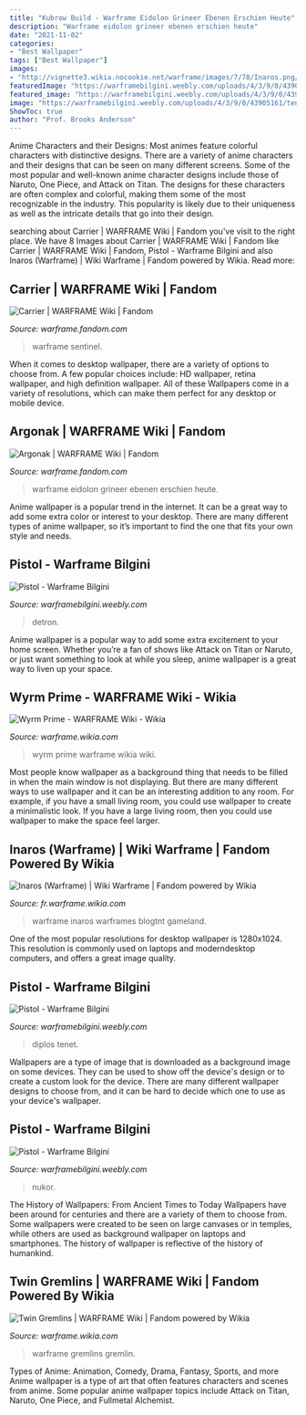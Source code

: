 ```yaml
---
title: "Kubrow Build - Warframe Eidolon Grineer Ebenen Erschien Heute"
description: "Warframe eidolon grineer ebenen erschien heute"
date: "2021-11-02"
categories:
- "Best Wallpaper"
tags: ["Best Wallpaper"]
images:
- "http://vignette3.wikia.nocookie.net/warframe/images/7/78/Inaros.png/revision/latest?cb=20160304220812&amp;path-prefix=fr"
featuredImage: "https://warframebilgini.weebly.com/uploads/4/3/9/0/43905161/mara-detron_orig.jpg"
featured_image: "https://warframebilgini.weebly.com/uploads/4/3/9/0/43905161/nukor_orig.jpg"
image: "https://warframebilgini.weebly.com/uploads/4/3/9/0/43905161/tenet-diplos_orig.jpg"
ShowToc: true
author: "Prof. Brooks Anderson"
---
```



Anime Characters and their Designs: Most animes feature colorful characters with distinctive designs.
There are a variety of anime characters and their designs that can be seen on many different screens. Some of the most popular and well-known anime character designs include those of Naruto, One Piece, and Attack on Titan. The designs for these characters are often complex and colorful, making them some of the most recognizable in the industry. This popularity is likely due to their uniqueness as well as the intricate details that go into their design.

	

		
searching about Carrier | WARFRAME Wiki | Fandom you've visit to the right place. We have 8 Images about Carrier | WARFRAME Wiki | Fandom like Carrier | WARFRAME Wiki | Fandom, Pistol - Warframe Bilgini and also Inaros (Warframe) | Wiki Warframe | Fandom powered by Wikia. Read more:
		
    
## Carrier | WARFRAME Wiki | Fandom

<img loading=lazy src="https://vignette.wikia.nocookie.net/warframe/images/a/a9/Carrier_Prime.jpg/revision/latest/scale-to-width-down/224?cb=20191011013126" onerror="this.onerror=null;this.src='https://tse1.mm.bing.net/th?id=OIP.mORY_6sUHaYDii_yt6_dcwAAAA&amp;pid=15.1';" alt="Carrier | WARFRAME Wiki | Fandom">

_Source: warframe.fandom.com_

>warframe sentinel. 

	

When it comes to desktop wallpaper, there are a variety of options to choose from. A few popular choices include: HD wallpaper, retina wallpaper, and high definition wallpaper. All of these Wallpapers come in a variety of resolutions, which can make them perfect for any desktop or mobile device. 

    
## Argonak | WARFRAME Wiki | Fandom

<img loading=lazy src="https://static.wikia.nocookie.net/warframe/images/7/70/Weapon_GrineerDMR.jpg/revision/latest?cb=20171005174905" onerror="this.onerror=null;this.src='https://tse1.mm.bing.net/th?id=OIP.0g6IK9uxqxaOFCTNyicP2wHaET&amp;pid=15.1';" alt="Argonak | WARFRAME Wiki | Fandom">

_Source: warframe.fandom.com_

>warframe eidolon grineer ebenen erschien heute. 

	

Anime wallpaper is a popular trend in the internet. It can be a great way to add some extra color or interest to your desktop. There are many different types of anime wallpaper, so it’s important to find the one that fits your own style and needs.

    
## Pistol - Warframe Bilgini

<img loading=lazy src="https://warframebilgini.weebly.com/uploads/4/3/9/0/43905161/mara-detron_orig.jpg" onerror="this.onerror=null;this.src='https://tse3.mm.bing.net/th?id=OIP.fCGKHtCxinBAmbyiltXlqQHaCc&amp;pid=15.1';" alt="Pistol - Warframe Bilgini">

_Source: warframebilgini.weebly.com_

>detron. 

	

Anime wallpaper is a popular way to add some extra excitement to your home screen. Whether you’re a fan of shows like Attack on Titan or Naruto, or just want something to look at while you sleep, anime wallpaper is a great way to liven up your space.

    
## Wyrm Prime - WARFRAME Wiki - Wikia

<img loading=lazy src="http://img2.wikia.nocookie.net/__cb20140612160209/warframe/images/thumb/9/94/WyrmPrimeCodex.png/500px-WyrmPrimeCodex.png" onerror="this.onerror=null;this.src='https://tse1.mm.bing.net/th?id=OIP.ecktCR2s7o4eSulEBDMRAQHaHl&amp;pid=15.1';" alt="Wyrm Prime - WARFRAME Wiki - Wikia">

_Source: warframe.wikia.com_

>wyrm prime warframe wikia wiki. 

	

Most people know wallpaper as a background thing that needs to be filled in when the main window is not displaying. But there are many different ways to use wallpaper and it can be an interesting addition to any room. For example, if you have a small living room, you could use wallpaper to create a minimalistic look. If you have a large living room, then you could use wallpaper to make the space feel larger.

    
## Inaros (Warframe) | Wiki Warframe | Fandom Powered By Wikia

<img loading=lazy src="http://vignette3.wikia.nocookie.net/warframe/images/7/78/Inaros.png/revision/latest?cb=20160304220812&amp;path-prefix=fr" onerror="this.onerror=null;this.src='https://tse1.mm.bing.net/th?id=OIP.ow664W79SDaQ2FfU2b3gYAAAAA&amp;pid=15.1';" alt="Inaros (Warframe) | Wiki Warframe | Fandom powered by Wikia">

_Source: fr.warframe.wikia.com_

>warframe inaros warframes blogtnt gameland. 

	

One of the most popular resolutions for desktop wallpaper is 1280x1024. This resolution is commonly used on laptops and moderndesktop computers, and offers a great image quality.

    
## Pistol - Warframe Bilgini

<img loading=lazy src="https://warframebilgini.weebly.com/uploads/4/3/9/0/43905161/tenet-diplos_orig.jpg" onerror="this.onerror=null;this.src='https://tse4.mm.bing.net/th?id=OIP.XOjejNIOwFy0cVncM3QNyAHaCk&amp;pid=15.1';" alt="Pistol - Warframe Bilgini">

_Source: warframebilgini.weebly.com_

>diplos tenet. 

	

Wallpapers are a type of image that is downloaded as a background image on some devices. They can be used to show off the device's design or to create a custom look for the device. There are many different wallpaper designs to choose from, and it can be hard to decide which one to use as your device's wallpaper.

    
## Pistol - Warframe Bilgini

<img loading=lazy src="https://warframebilgini.weebly.com/uploads/4/3/9/0/43905161/nukor_orig.jpg" onerror="this.onerror=null;this.src='https://tse4.mm.bing.net/th?id=OIP.oja3WW12piCAvOtuUicj0gHaCR&amp;pid=15.1';" alt="Pistol - Warframe Bilgini">

_Source: warframebilgini.weebly.com_

>nukor. 

	

The History of Wallpapers: From Ancient Times to Today
Wallpapers have been around for centuries and there are a variety of them to choose from. Some wallpapers were created to be seen on large canvases or in temples, while others are used as background wallpaper on laptops and smartphones. The history of wallpaper is reflective of the history of humankind.

    
## Twin Gremlins | WARFRAME Wiki | Fandom Powered By Wikia

<img loading=lazy src="http://vignette4.wikia.nocookie.net/warframe/images/d/db/Gremlin.png/revision/latest?cb=20140314173236" onerror="this.onerror=null;this.src='https://tse2.mm.bing.net/th?id=OIP.bRP-uMGXguuJgFvzb7A0BAHaGx&amp;pid=15.1';" alt="Twin Gremlins | WARFRAME Wiki | Fandom powered by Wikia">

_Source: warframe.wikia.com_

>warframe gremlins gremlin. 

	

Types of Anime: Animation, Comedy, Drama, Fantasy, Sports, and more
Anime wallpaper is a type of art that often features characters and scenes from anime. Some popular anime wallpaper topics include Attack on Titan, Naruto, One Piece, and Fullmetal Alchemist.

